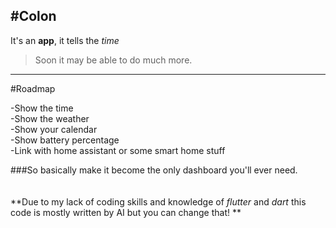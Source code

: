 #Colon
---------------------
It's an **app**, it tells the *time*
> Soon it may be able to do much more.

---------------------

#Roadmap

-Show the time <br>
-Show the weather <br>
-Show your calendar <br>
-Show battery percentage <br>
-Link with home assistant or some smart home stuff <br>

###So basically make it become the only dashboard you'll ever need.
<br>
<br>
<br>
**Due to my lack of coding skills and knowledge of *flutter* and *dart* this code is mostly written by AI but you can change that! **
